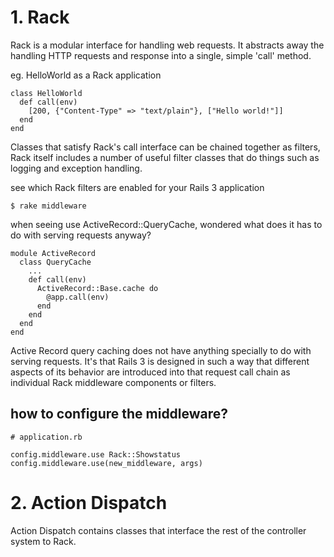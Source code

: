 # 1. Rack

Rack is a modular interface for handling web requests. It abstracts away the handling HTTP requests and response into a single, simple 'call' method.

eg. HelloWorld as a Rack application

    class HelloWorld
      def call(env)
        [200, {"Content-Type" => "text/plain"}, ["Hello world!"]]
      end
    end

Classes that satisfy Rack's call interface can be chained together as filters, Rack itself includes a number of useful filter classes that do things such as logging and exception handling.

see which Rack filters are enabled for your Rails 3 application

    $ rake middleware

  when seeing use ActiveRecord::QueryCache, wondered what does it has to do with serving requests anyway?

    module ActiveRecord
      class QueryCache
        ...
        def call(env)
          ActiveRecord::Base.cache do
            @app.call(env)
          end
        end
      end
    end

  Active Record query caching does not have anything specially to do with serving requests. It's that Rails 3 is designed in such a way that different aspects of its behavior are introduced into that request call chain as individual Rack middleware components or filters.

## how to configure the middleware?

    # application.rb

    config.middleware.use Rack::Showstatus
    config.middleware.use(new_middleware, args)


# 2. Action Dispatch

Action Dispatch contains classes that interface the rest of the controller system to Rack.
